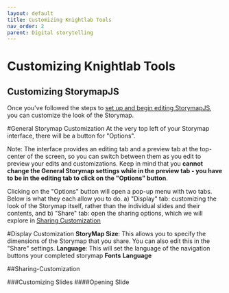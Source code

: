 ```yaml
---
layout: default
title: Customizing Knightlab Tools
nav_order: 2
parent: Digital storytelling
---
```


# Customizing Knightlab Tools
## Customizing StorymapJS
Once you've followed the steps to <a href="https://ubc-library-rc.github.io/digital-exhibits-survey/content/digital-storytelling-tools.html#storymapsjs">set up and begin editing StorymapJS</a>, you can customize the look of the Storymap.

#General Storymap Customization
At the very top left of your Storymap interface, there will be a button for "Options". 

Note: The interface provides an editing tab and a preview tab at the top-center of the screen, so you can switch between them as you edit to preview your edits and customizations. Keep in mind that you <strong>cannot change the General Storymap settings while in the preview tab - you have to be in the editing tab to click on the "Options" button</strong>.

Clicking on the "Options" button will open a pop-up menu with two tabs. Below is what they each allow you to do.
a) "Display" tab: customizing the look of the Storymap itself, rather than the individual slides and their contents, and
b) "Share" tab: open the sharing options, which we will explore in [Sharing Customization](###Sharing-Customization)

#Display Customization
<strong>StoryMap Size</strong>: This allows you to specify the dimensions of the Storymap that you share. You can also edit this in the "Share" settings.
<strong>Language</strong>: This will set the language of the navigation buttons your completed storymap 
<strong>Fonts</strong>
<strong>Language</strong>

##Sharing-Customization

###Customizing Slides
####Opening Slide
####

